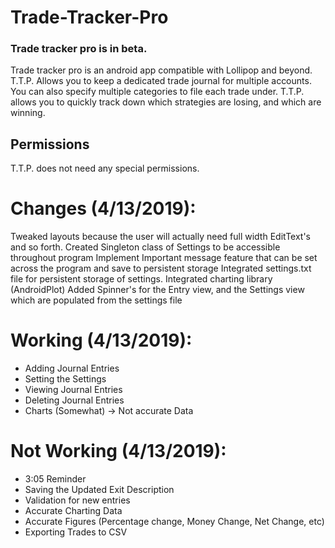 # Trade-Tracker-Pro
### Trade tracker pro is in beta.
Trade tracker pro is an android app compatible with Lollipop and beyond. T.T.P. Allows you to keep a dedicated trade journal for multiple accounts.
You can also specify multiple categories to file each trade under. T.T.P. allows you to quickly track down which strategies are losing, and which are winning.
## Permissions
T.T.P. does not need any special permissions.


# Changes (4/13/2019):
Tweaked layouts because the user will actually need full width EditText's and so forth.
Created Singleton class of Settings to be accessible throughout program
Implement Important message feature that can be set across the program and save to persistent storage
Integrated settings.txt file for persistent storage of settings.
Integrated charting library (AndroidPlot)
Added Spinner's for the Entry view, and the Settings view which are populated from the settings file

# Working (4/13/2019):
- Adding Journal Entries
- Setting the Settings
- Viewing Journal Entries
- Deleting Journal Entries
- Charts (Somewhat) -> Not accurate Data

# Not Working (4/13/2019):
- 3:05 Reminder
- Saving the Updated Exit Description
- Validation for new entries
- Accurate Charting Data
- Accurate Figures (Percentage change, Money Change, Net Change, etc)
- Exporting Trades to CSV
